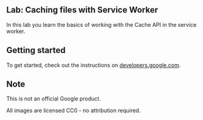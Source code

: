 ## Lab: Caching files with Service Worker

In this lab you learn the basics of working with the Cache API
in the service worker.

## Getting started

To get started, check out the instructions on [developers.google.com](https://developers.google.com/web/ilt/pwa/lab-caching-files-with-service-worker).

## Note

This is not an official Google product.

All images are licensed CC0 - no attribution required.
